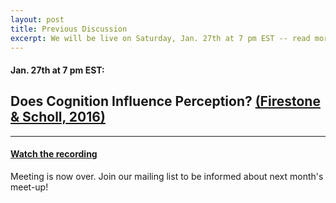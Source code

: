 ```yaml
---
layout: post
title: Previous Discussion
excerpt: We will be live on Saturday, Jan. 27th at 7 pm EST -- read more for link to join
---
```


#### Jan. 27th at 7 pm EST:

## Does Cognition Influence Perception? [(Firestone & Scholl, 2016)](http://perception.yale.edu/papers/16-Firestone-Scholl-BBS.pdf)

---

#### [Watch the recording](https://www.youtube.com/watch?v=pm2MUhduF1c)

Meeting is now over. Join our mailing list to be informed about next month's meet-up!
